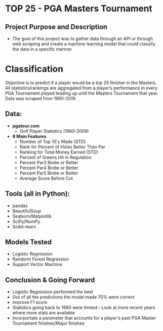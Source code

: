 # TOP 25 - PGA Masters Tournament
## Project Purpose and Description
 - The goal of this project was to gather data through an API or through web scraping and create a machine learning model that could classify the data in a specific manner.  

# Classification
Objective is to predict if a player would be a top 25 finisher in the Masters. All statistics/rankings are aggregated from a player’s performance in every PGA Tournament played leading up until the Masters Tournament that year. Data was scraped from 1980-2019. 

## Data:
 
- **pgatour.com**
	- Golf Player Statistics (1980-2009)
- **8 Main Features**
	- Number of Top 10's Made (STD)
	- Rank for Percent of Holes Better Than Par
	- Ranking for Total Money Earned (STD)
	- Percent of Greens Hit in Regulation
	- Percent Par3 Birdie or Better
	- Percent Par4 Birdie or Better
	- Percent Par5 Birdie or Better
	- Average Score Before Cut
	
## Tools (all in Python):
   - pandas
   - BeautifulSoup
   - Seaborn/Matplotlib
   - SciPy/NumPy
   - Scikit-learn

## Models Tested
   - Logistic Regression
   - Randorm Forest Regression
   - Support Vector Machine
 
## Conclusion & Going Forward
   - Logistic Regression performed the best
   - Out of all the predictions the model made 70% were correct
   - Improve F1 score
   - Statistics going back to 1980 were limited - Look at more recent years where more stats are available
   - Incorportate a parameter that accounts for a player's past PGA Master Tournament finishes/Major finishes

   
